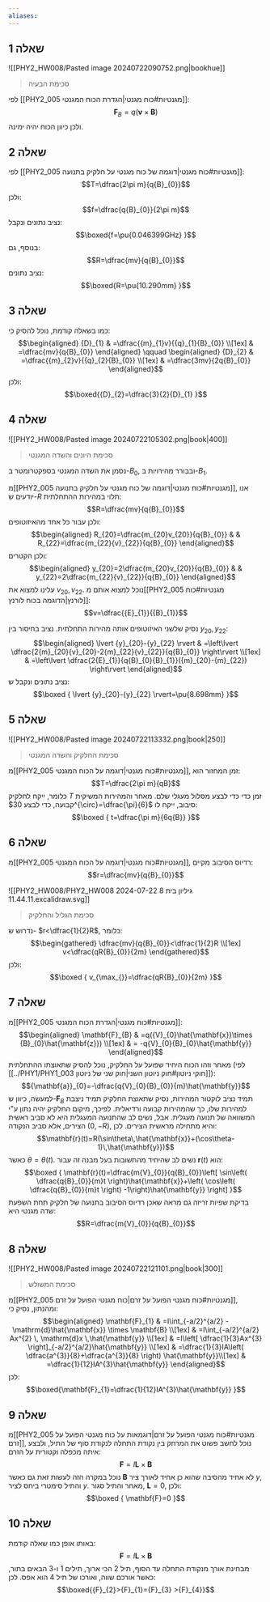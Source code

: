 ```yaml
---
aliases:
---
```

## שאלה 1
![[PHY2_HW008/Pasted image 20240722090752.png|bookhue]]
>סכימת הבעיה


לפי [[PHY2_005 מגנטיות#כוח מגנטי|הגדרת הכוח המגנטי]]:
$$\mathbf{F}_{B}=q(\mathbf{v}\times \mathbf{B})$$
ולכן כיוון הכוח יהיה ימינה.

## שאלה 2
לפי [[PHY2_005 מגנטיות#כוח מגנטי|דוגמה של כוח מגנטי על חלקיק בתנועה]]:
$$T=\dfrac{2\pi m}{q{B}_{0}}$$
ולכן:
$$f=\dfrac{q{B}_{0}}{2\pi m}$$
נציב נתונים ונקבל:
$$\boxed{f=\pu{0.046399GHz} }$$
בנוסף, גם:
$$R=\dfrac{mv}{q{B}_{0}}$$
נציב נתונים:
$$\boxed{R=\pu{10.290mm} }$$

## שאלה 3
כמו בשאלה קודמת, נוכל להסיק כי:
$$\begin{aligned}
{D}_{1} & =\dfrac{{m}_{1}v}{{q}_{1}{B}_{0}} \\[1ex]
 & =\dfrac{mv}{q{B}_{0}}
\end{aligned} \qquad  \begin{aligned}
{D}_{2} & =\dfrac{{m}_{2}v}{{q}_{2}{B}_{0}} \\[1ex]
 & =\dfrac{3mv}{2q{B}_{0}}
\end{aligned}$$
ולכן:
$$\boxed{{D}_{2}=\dfrac{3}{2}{D}_{1} }$$

## שאלה 4
![[PHY2_HW008/Pasted image 20240722105302.png|book|400]]
>סכימת היונים והשדה המגנטי

נסמן את השדה המגנטי בספקטרומטר ב-${B}_{0}$, ובבורר מהירויות ב-${B}_{1}$.

מ[[PHY2_005 מגנטיות#כוח מגנטי|דוגמה של כוח מגנטי על חלקיק בתנועה]], אנו יודעים ש-$R$ תלוי במהירות ההתחלתית:
$$R=\dfrac{mv}{q{B}_{0}}$$
ולכן עבור כל אחד מהאיזוטופים:
$$\begin{aligned}
R_{20}=\dfrac{m_{20}v_{20}}{q{B}_{0}} &  & R_{22}=\dfrac{m_{22}{v}_{22}}{q{B}_{0}}
\end{aligned}$$
ולכן הקטרים:
$$\begin{aligned}
y_{20}=2\dfrac{m_{20}v_{20}}{q{B}_{0}} &  & y_{22}=2\dfrac{m_{22}{v}_{22}}{q{B}_{0}}
\end{aligned}$$
עלינו למצוא את $v_{20},v_{22}$. נוכל למצוא אותם מ[[PHY2_005 מגנטיות#כוח לורנץ|הדוגמה בכוח לורנץ]]:
$$v=\dfrac{{E}_{1}}{{B}_{1}}$$

נסיק שלשני האיזוטופים אותה מהירות התחלתית. נציב בחיסור בין ${y}_{20},{y}_{22}$:
$$\begin{aligned}
\lvert {y}_{20}-{y}_{22} \rvert & =\left\lvert  \dfrac{2{m}_{20}{v}_{20}-2{m}_{22}{v}_{22}}{q{B}_{0}}  \right\rvert \\[1ex]
 & =\left\lvert  \dfrac{2{E}_{1}}{q{B}_{0}{B}_{1}}({m}_{20}-{m}_{22})  \right\rvert
\end{aligned}$$
נציב נתונים ונקבל ש:
$$\boxed {
\lvert {y}_{20}-{y}_{22} \rvert=\pu{8.698mm}
 }$$


## שאלה 5
![[PHY2_HW008/Pasted image 20240722113332.png|book|250]]
>סכימת החלקיק והשדה המגנטי

מ[[PHY2_005 מגנטיות#כוח מגנטי|דוגמה על הכוח המגנטי]], זמן המחזור הוא:
$$T=\dfrac{2\pi m}{qB}$$
כלומר, ייקח לחלקיק $T$ זמן כדי כדי לבצע מסלול מעגלי שלם. מאחר והמהירות המשיקית קבועה, כדי לבצע $30^{\circ}=\dfrac{\pi}{6}$ סיבוב, ייקח לו:
$$\boxed {
t=\dfrac{\pi m}{6q{B}}
 }$$
## שאלה 6
מ[[PHY2_005 מגנטיות#כוח מגנטי|דוגמה על הכוח המגנטי]], רדיוס הסיבוב מקיים:
$$r=\dfrac{mv}{q{B}_{0}}$$

![[PHY2_HW008/PHY2_HW008 גיליון בית 8 2024-07-22 11.44.11.excalidraw.svg]]
>סכימת הגליל והחלקיק

נדרוש ש- $r<\dfrac{1}{2}R$, כלומר:
$$\begin{gathered}
\dfrac{mv}{q{B}_{0}}<\dfrac{1}{2}R \\[1ex]
v<\dfrac{qR{B}_{0}}{2m}
\end{gathered}$$
ולכן:
$$\boxed {
v_{\max_{}}=\dfrac{qR{B}_{0}}{2m}
 }$$
## שאלה 7
מ[[PHY2_005 מגנטיות#כוח מגנטי|הגדרת הכוח המגנטי]]:
$$\begin{aligned}
\mathbf{F}_{B} & =q({V}_{0}\hat{\mathbf{x}}\times {B}_{0}\hat{\mathbf{z}}) \\[1ex]
 & = -q{V}_{0}{B}_{0}\hat{\mathbf{y}}
\end{aligned}$$
מאחר וזהו הכוח היחיד שפועל על החלקיק, נוכל להסיק שתאוצתו ההתחלתית (לפי [[../PHY1/PHY1_003 חוקי ניוטון#חוק ניוטון השני|חוק שני של ניוטון]]):
$${\mathbf{a}}_{0}=-\dfrac{q{V}_{0}{B}_{0}}{m}\hat{\mathbf{y}}$$
למעשה, כיוון ש-$\mathbf{F}_{B}$ תמיד נציב לוקטור המהירות, נסיק שתאוצת החלקיק תמיד ניצבת למהירות שלו, כך שהמהירות קבועה ורדיאלית. לפיכך, מיקום החלקיק יהיה נתון ע"י המשוואה של תנועה מעגלית. אבל, נשים לב שהתנועה המעגלית היא לא סביב ראשית הצירים, אלא סביב הנקודה $(0,-R)$, והיא מתחילה מראשית הצירים. לכן:
$$\mathbf{r}(t)=R(\sin\theta\,\hat{\mathbf{x}}+(\cos\theta-1)\,\hat{\mathbf{y}})$$
כאשר $\theta=\theta(t)$.
נשים לב שהיחיד מהתשובות בעל מבנה זה עבור $\mathbf{r}(t)$ הוא:
$$\boxed {
\mathbf{r}(t)=\dfrac{m{V}_{0}}{q{B}_{0}}\left[ \sin\left( \dfrac{q{B}_{0}}{m}t \right)\hat{\mathbf{x}}+\left( \cos\left( \dfrac{q{B}_{0}}{m}t \right) -1\right)\hat{\mathbf{y}} \right]
 }$$
בדיקת שפיות זריזה גם מראה שאכן רדיוס הסיבוב בתנועה של חלקיק תחת השפעת שדה מגנטי היא:
$$R=\dfrac{m{V}_{0}}{q{B}_{0}}$$
## שאלה 8

![[PHY2_HW008/Pasted image 20240722121101.png|book|300]]
>סכימת המשולש

מ[[PHY2_005 מגנטיות#כוח מגנטי הפועל על זרם|כוח מגנטי הפועל על זרם]], ומהנתון, נסיק כי:
$$\begin{aligned}
\mathbf{F}_{1} & =I\int_{-a/2}^{a/2} -\mathrm{d}\hat{\mathbf{x}} \times \mathbf{B}  \\[1ex]
 & =I\int_{-a/2}^{a/2} Ax^{2} \, \mathrm{d}x \,\hat{\mathbf{y}} \\[1ex]
 & =I\left[ \dfrac{1}{3}Ax^{3} \right]_{-a/2}^{a/2}\hat{\mathbf{y}} \\[1ex]
 & =\dfrac{1}{3}IA\left( \dfrac{a^{3}}{8}+\dfrac{a^{3}}{8} \right) \hat{\mathbf{y}}\\[1ex]
 & =\dfrac{1}{12}IA^{3}\hat{\mathbf{y}}
\end{aligned}$$
לכן:
$$\boxed{\mathbf{F}_{1}=\dfrac{1}{12}IA^{3}\hat{\mathbf{y}} }$$

## שאלה 9
מ[[PHY2_005 מגנטיות#כוח מגנטי הפועל על זרם|דוגמאות על כוח מגנטי הפועל על זרם]], נוכל לחשב פשוט את המרחק בין נקודת התחלה לנקודת סוף של התיל, ולבצע איתה מכפלה וקטורית על הזרם:
$$\mathbf{F}=I\mathbf{L}\times \mathbf{B}$$
נוכל במקרה הזה לעשות זאת גם כאשר $\mathbf{B}$ לא אחיד מהסיבה שהוא כן אחיד לאורך ציר $y$, והתיל סימטרי ביחס לציר $y$. מאחר והתיל סגור, $\mathbf{L}=0$, ולכן:
$$\boxed {
\mathbf{F}=0
 }$$
## שאלה 10
באותו אופן כמו שאלה קודמת:
$$\mathbf{F}=I\mathbf{L}\times \mathbf{B}$$
מבחינת אורך מנקודת התחלה עד הסוף, תיל $2$ הכי ארוך, תילים $1$ ו-$3$ הבאים בתור, כאשר אורכם שווה, ואורכו של תיל $4$ הוא אפס. לכן:
$$\boxed{{F}_{2}>{F}_{1}={F}_{3} >{F}_{4}}$$